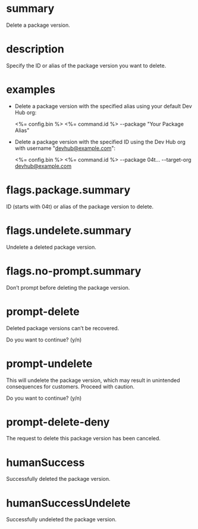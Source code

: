 # summary

Delete a package version.

# description

Specify the ID or alias of the package version you want to delete.

# examples

- Delete a package version with the specified alias using your default Dev Hub org:

  <%= config.bin %> <%= command.id %> --package "Your Package Alias"

- Delete a package version with the specified ID using the Dev Hub org with username "devhub@example.com":

  <%= config.bin %> <%= command.id %> --package 04t... --target-org devhub@example.com

# flags.package.summary

ID (starts with 04t) or alias of the package version to delete.

# flags.undelete.summary

Undelete a deleted package version.

# flags.no-prompt.summary

Don’t prompt before deleting the package version.

# prompt-delete

Deleted package versions can’t be recovered.

Do you want to continue? (y/n)

# prompt-undelete

This will undelete the package version, which may result in unintended consequences for customers. Proceed with caution.

Do you want to continue? (y/n)

# prompt-delete-deny

The request to delete this package version has been canceled.

# humanSuccess

Successfully deleted the package version.

# humanSuccessUndelete

Successfully undeleted the package version.
